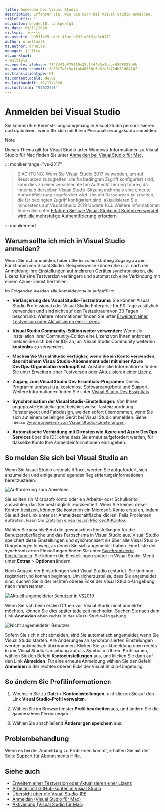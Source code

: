 ```yaml
---
title: Anmelden bei Visual Studio
description: Erfahren Sie, wie Sie sich bei Visual Studio anmelden.
titleSuffix: ''
ms.custom: seodec18, contperfq1
ms.date: 09/11/2020
ms.topic: how-to
ms.assetid: b9531c25-e4cf-43ae-b331-a9f31a8cd171
author: ornellaalt
ms.author: ornella
manager: jillfra
ms.workload:
- multiple
ms.openlocfilehash: 7873d42e075619e23c14d4e2e1babc6898825a6b
ms.sourcegitcommit: 3d96f7a8c9affab40358c3e81e3472db31d841b2
ms.translationtype: HT
ms.contentlocale: de-DE
ms.lasthandoff: 11/17/2020
ms.locfileid: "94672768"
---
```

# <a name="sign-in-to-visual-studio"></a>Anmelden bei Visual Studio

Sie können Ihre Bereitstellungsumgebung in Visual Studio personalisieren und optimieren, wenn Sie sich mit Ihrem Personalisierungskonto anmelden.

> [!NOTE]
> Dieses Thema gilt für Visual Studio unter Windows. Informationen zu Visual Studio für Mac finden Sie unter [Anmelden bei Visual Studio für Mac](/visualstudio/mac/signing-in).

::: moniker range="vs-2017"

> [! ACHTUNG] Wenn Sie Visual Studio 2017 verwenden, um auf Ressourcen zuzugreifen, die für bedingten Zugriff konfiguriert sind, kann dies zu einer verschlechterten Authentifizierung führen, da innerhalb derselben Visual Studio-Sitzung mehrmals eine erneute Authentifizierung angefordert wird. 
> Um mit Ressourcen zu arbeiten, die für bedingten Zugriff konfiguriert sind, aktualisieren Sie mindestens auf Visual Studio 2019 Update 16.6. Weitere Informationen finden Sie unter [Erfahren Sie, wie Visual Studio mit Konten verwendet wird, die mehrstufige Authentifizierung erfordern](work-with-multi-factor-authentication.md).

::: moniker-end

## <a name="why-should-i-sign-in-to-visual-studio"></a>Warum sollte ich mich in Visual Studio anmelden?

Wenn Sie sich anmelden, haben Sie im vollen Umfang Zugang zu den Funktionen von Visual Studio. Beispielsweise können Sie u. a. nach der Anmeldung Ihre [Einstellungen auf mehreren Geräten synchronisieren](synchronized-settings-in-visual-studio.md), die Lizenz für eine Testversion verlängern und automatisch eine Verbindung mit einem Azure-Dienst herstellen.

Im Folgenden werden alle Anmeldevorteile aufgeführt:
- **Verlängerung des Visual Studio-Testzeitraums:** Sie können Visual Studio Professional oder Visual Studio Enterprise für 90 Tage zusätzlich verwenden und sind nicht auf den Testzeitraum von 30 Tagen beschränkt. Weitere Informationen finden Sie unter [Erweitern einer Testversion oder Aktualisieren einer Lizenz](../ide/how-to-unlock-visual-studio.md).

- **Visual Studio Community-Edition weiter verwenden:** Wenn die Installation Ihrer Community-Edition eine Lizenz von Ihnen anfordert, melden Sie sich bei der IDE an, um Visual Studio Community weiterhin **kostenlos** zu verwenden. 

- **Machen Sie Visual Studio verfügbar, wenn Sie ein Konto verwenden, das mit einem Visual Studio-Abonnement oder mit einer Azure DevOps-Organisation verknüpft ist**. Ausführliche Informationen finden Sie unter [Erweitern einer Testversion oder Aktualisieren einer Lizenz](../ide/how-to-unlock-visual-studio.md).

- **Zugang zum Visual Studio Dev Essentials-Programm:** Dieses Programm umfasst u.a. kostenlose Softwareangebote und Support. Weitere Informationen finden Sie unter [Visual Studio Dev Essentials](https://visualstudio.microsoft.com/dev-essentials/) .

- **Synchronisation der Visual Studio-Einstellungen:** Von Ihnen angepasste Einstellungen, beispielsweise Tastenzuordnung, Fensterlayout und Farbdesign, werden sofort übernommen, wenn Sie sich auf einem beliebigen Gerät bei Visual Studio anmelden. Siehe hierzu [Synchronisieren von Visual Studio-Einstellungen](../ide/synchronized-settings-in-visual-studio.md).

- **Automatische Verbindung mit Diensten wie Azure und Azure DevOps Services** über die IDE, ohne dass Sie erneut aufgefordert werden, für dasselbe Konto Ihre Anmeldeinformationen einzugeben.

## <a name="how-to-sign-in-to-visual-studio"></a>So melden Sie sich bei Visual Studio an

Wenn Sie Visual Studio erstmals öffnen, werden Sie aufgefordert, sich anzumelden und einige grundlegenden Registrierungsinformationen bereitzustellen.

![Aufforderung zum Anmelden](../ide/media/vs2019_signinpopup.png)

Sie sollten ein Microsoft-Konto oder ein Arbeits- oder Schulkonto auswählen, das Sie bestmöglich repräsentiert. Wenn Sie keines dieser Konten besitzen, können Sie kostenlos ein Microsoft-Konto erstellen, indem Sie auf den Link unter der Anmeldeschaltfläche klicken. Falls Problemen auftreten, lesen Sie [Erstellen eines neuen Microsoft-Kontos](https://support.microsoft.com/help/4026324/microsoft-account-how-to-create).

Wählen Sie anschließend die gewünschten Einstellungen für die Benutzeroberfläche und das Farbschema in Visual Studio aus. Visual Studio speichert diese Einstellungen und synchronisiert sie über alle Visual Studio-Umgebungen hinweg, an denen Sie sich angemeldet haben. Eine Liste der synchronisierten Einstellungen finden Sie unter [Synchronisierte Einstellungen](../ide/synchronized-settings-in-visual-studio.md). Sie können die Einstellungen später im Visual Studio-Menü unter **Extras** > **Optionen** ändern.

Nach Angabe der Einstellungen wird Visual Studio gestartet. Sie sind nun registriert und können beginnen. Um sicherzustellen, dass Sie angemeldet sind, suchen Sie in der rechten oberen Ecke der Visual Studio-Umgebung nach Ihrem Namen.

![Aktuell angemeldeter Benutzer in VS2019](../ide/media/vs2019_username.png)

Wenn Sie sich beim ersten Öffnen von Visual Studio nicht anmelden möchten, können Sie dies später jederzeit nachholen. Suchen Sie nach dem Link **Anmelden** oben rechts in der Visual Studio-Umgebung.

![Nicht angemeldeter Benutzer](../ide/media/vs2019_usernotsignedin.png)

Sofern Sie sich nicht abmelden, sind Sie automatisch angemeldet, wenn Sie Visual Studio starten. Alle Änderungen an synchronisierten Einstellungen werden automatisch übernommen. Klicken Sie zur Abmeldung oben rechts in der Visual Studio-Umgebung auf das Symbol mit Ihrem Profilnamen, wählen Sie den Befehl **Kontoeinstellungen** aus, und klicken Sie dann auf den Link **Abmelden**. Für eine erneute Anmeldung wählen Sie den Befehl **Anmelden** in der rechten oberen Ecke der Visual Studio-Umgebung.

## <a name="to-change-your-profile-information"></a>So ändern Sie Profilinformationen

1. Wechseln Sie zu **Datei** > **Kontoeinstellungen**, und klicken Sie auf den Link **Visual Studio-Profil verwalten**.

1. Wählen Sie im Browserfenster **Profil bearbeiten** aus, und ändern Sie die gewünschten Einstellungen.

1. Wählen Sie anschließend **Änderungen speichern** aus.

## <a name="troubleshooting"></a>Problembehandlung

Wenn es bei der Anmeldung zu Problemen kommt, erhalten Sie auf der Seite [Support für Abonnements](https://visualstudio.microsoft.com/subscriptions/support/) Hilfe.

## <a name="see-also"></a>Siehe auch

* [Erweitern einer Testversion oder Aktualisieren einer Lizenz](../ide/how-to-unlock-visual-studio.md)
* [Arbeiten mit GitHub-Konten in Visual Studio](../ide/work-with-github-accounts.md)
* [Übersicht über die Visual Studio-IDE](../get-started/visual-studio-ide.md)
* [Anmelden (Visual Studio für Mac)](/visualstudio/mac/signing-in)
* [Aktivierung (Visual Studio für Mac)](/visualstudio/mac/activation)
